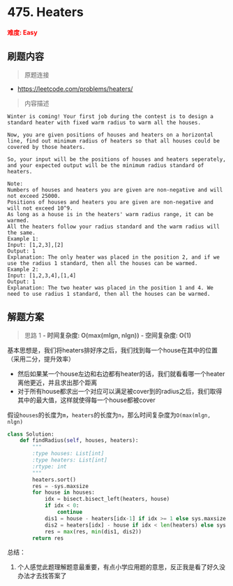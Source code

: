 # 475. Heaters

**<font color=red>难度: Easy</font>**

## 刷题内容

> 原题连接

* https://leetcode.com/problems/heaters/

> 内容描述

```
Winter is coming! Your first job during the contest is to design a standard heater with fixed warm radius to warm all the houses.

Now, you are given positions of houses and heaters on a horizontal line, find out minimum radius of heaters so that all houses could be covered by those heaters.

So, your input will be the positions of houses and heaters seperately, and your expected output will be the minimum radius standard of heaters.

Note:
Numbers of houses and heaters you are given are non-negative and will not exceed 25000.
Positions of houses and heaters you are given are non-negative and will not exceed 10^9.
As long as a house is in the heaters' warm radius range, it can be warmed.
All the heaters follow your radius standard and the warm radius will the same.
Example 1:
Input: [1,2,3],[2]
Output: 1
Explanation: The only heater was placed in the position 2, and if we use the radius 1 standard, then all the houses can be warmed.
Example 2:
Input: [1,2,3,4],[1,4]
Output: 1
Explanation: The two heater was placed in the position 1 and 4. We need to use radius 1 standard, then all the houses can be warmed.
```

## 解题方案

> 思路 1
****- 时间复杂度: O(max(mlgn, nlgn))**** ****- 空间复杂度: O(1)****

基本思想是，我们将heaters排好序之后，我们找到每一个house在其中的位置（采用二分，提升效率）
- 然后如果某一个house左边和右边都有heater的话，我们就看看哪一个heater离他更近，并且求出那个距离
- 对于所有house都求出一个对应可以满足被cover到的radius之后，我们取得其中的最大值，这样就使得每一个house都被cover

假设`houses`的长度为`m`，`heaters`的长度为`n`，那么时间复杂度为`O(max(mlgn, nlgn)`

```python
class Solution:
    def findRadius(self, houses, heaters):
        """
        :type houses: List[int]
        :type heaters: List[int]
        :rtype: int
        """
        heaters.sort()
        res = -sys.maxsize
        for house in houses:
            idx = bisect.bisect_left(heaters, house)
            if idx < 0:
                continue
            dis1 = house - heaters[idx-1] if idx >= 1 else sys.maxsize
            dis2 = heaters[idx] - house if idx < len(heaters) else sys.maxsize
            res = max(res, min(dis1, dis2))
        return res
```
总结：
1. 个人感觉此题理解题意最重要，有点小学应用题的意思，反正我是看了好久没办法才去找答案了






























